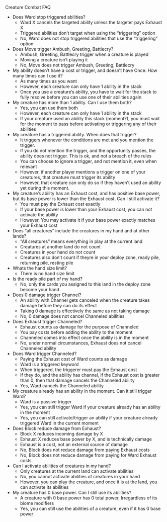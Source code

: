 Creature Combat FAQ

-   Does Ward stop triggered abilities?
    -   Ward X cancels the targeted ability unless the targeter pays Exhaust X
    -   Triggered abilities don’t target when using the “triggering” option
    -   No, Ward does not stop triggered abilities that use the “triggering" option
-   Does Move trigger Ambush, Greeting, Battlecry?
    -   Ambush, Greeting, Battlecry trigger when a creature is played
    -   Moving a creature isn’t playing it
    -   No, Move does not trigger Ambush, Greeting, Battlecry
-   My ability doesn’t have a cost or trigger, and doesn’t have Once. How many times can I use it?
    -   As many times as you want
    -   However, each creature can only have 1 ability in the stack
    -   Once you use a creature’s ability, you have to wait for the stack to fully resolve before you can use one of their abilities again
-   My creature has more than 1 ability. Can I use them both?
    -   Yes, you can use them both
    -   However, each creature can only have 1 ability in the stack
    -   If your creature used an ability this stack (moment?), you must wait for the moment to pass before activating or triggering any of their abilities
-   My creature has a triggered ability. When does that trigger?
    -   It triggers whenever the conditions are met and you mention the trigger.
    -   If you do not mention the trigger, and the opportunity passes, the ability does not trigger. This is ok, and not a breach of the rules
    -   You can choose to ignore a trigger, and not mention it, even when relevant
    -   However, if another player mentions a trigger on one of your creatures, that creature must trigger its ability
    -   However, that creature can only do so if they haven’t used an ability yet during this moment.
-   My creature’s ability has an Exhaust cost, and has positive base power, but its base power is lower than the Exhaust cost. Can I still activate it?
    -   You must pay the Exhaust cost exactly
    -   If your base power is lower than your Exhaust cost, you can not activate the ability
    -   However, You may activate it if your base power exactly matches your Exhaust cost
-   Does “all creatures” include the creatures in my hand and at other lands?
    -   “All creatures” means everything in play at the current land
    -   Creatures at another land do not count
    -   Creatures in your hand do not count
    -   Creatures also don’t count if theyre in your deploy zone, ready pile, returning pile, resting pile
-   Whats the hand size limit?
    -   There is no hand size limit
-   Is the ready pile part of my hand?
    -   No, only the cards you assigned to this land in the deploy zone become your hand
-   Does 0 damage trigger Channel?
    -   An ability with Channel gets canceled when the creature takes damage before they can do its effect
    -   Taking 0 damage is effectively the same as not taking damage
    -   No, 0 damage does not cancel Channeled abilities
-   Does Exhaust trigger Channeled?
    -   Exhaust counts as damage for the purpose of Channeled
    -   You pay costs before adding the ability to the moment
    -   Channeled comes into effect once the ability is in the moment
    -   No, under normal circumstances, Exhaust does not cancel Channeled ability
-   Does Ward trigger Channeled?
    -   Paying the Exhaust cost of Ward counts as damage
    -   Ward is a triggered keyword
    -   When triggered, the triggerer must pay the Exhaust cost
    -   If they do, and the ability has channel, if the Exhaust cost is greater than 0, then that damage cancels the Channeled ability
    -   Yes, Ward cancels the Channeled ability
-   My creature already has an ability in the moment. Can it still trigger Ward?
    -   Ward is a passive trigger
    -   Yes, you can still trigger Ward if your creature already has an ability in the moment
    -   Yes, you can still activate/trigger an ability if your creature already triggered Ward in the current moment
-   Does Block reduce damage from Exhaust?
    -   Block X reduces incoming damage by X
    -   Exhaust X reduces base power by X, and is technically damage
    -   Exhaust is a cost, not an external source of damage
    -   No, Block does not reduce damage from paying Exhaust costs
    -   No, Block does not reduce damage from paying for Ward Exhaust costs
-   Can I activate abilities of creatures in my hand?
    -   Only creatures at the current land can activate abilities
    -   No, you cannot activate abilities of creatures in your hand
    -   However, you can play the creature, and once it is at the land, you can activate its abilities
-   My creature has 0 base power. Can I still use its abilities?
    -   A creature with 0 base power has 0 total power, Irregardless of its biome modifiers
    -   Yes, you can still use the abilities of a creature, even if it has 0 base power
